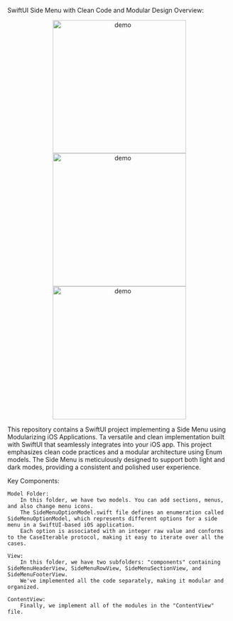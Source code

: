 SwiftUI Side Menu with Clean Code and Modular Design
Overview:

<p align="center">
  <img width="300" align="center" src="https://github.com/kambizvb6/SideMenu-Swiftui/blob/main/SideMenu.gif" alt="demo"/>
  <img width="300" align="center" src="https://github.com/kambizvb6/SideMenu-Swiftui/blob/main/light.png" alt="demo"/>
  <img width="300" align="center" src="https://github.com/kambizvb6/SideMenu-Swiftui/blob/main/dark.png" alt="demo"/>
</p>

This repository contains a SwiftUI project implementing a Side Menu using Modularizing iOS Applications. Ta versatile and clean implementation built with SwiftUI that seamlessly integrates into your iOS app. This project emphasizes clean code practices and a modular architecture using Enum models. The Side Menu is meticulously designed to support both light and dark modes, providing a consistent and polished user experience.

Key Components:

    Model Folder:
        In this folder, we have two models. You can add sections, menus, and also change menu icons.
        The SideMenuOptionModel.swift file defines an enumeration called SideMenuOptionModel, which represents different options for a side menu in a SwiftUI-based iOS application.
        Each option is associated with an integer raw value and conforms to the CaseIterable protocol, making it easy to iterate over all the cases.

    View:
        In this folder, we have two subfolders: "components" containing SideMenuHeaderView, SideMenuRowView, SideMenuSectionView, and SideMenuFooterView. 
        We've implemented all the code separately, making it modular and organized.

    ContentView:
        Finally, we implement all of the modules in the "ContentView" file.
